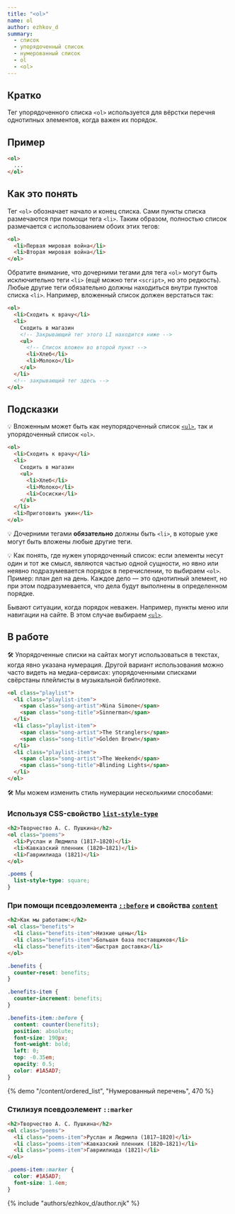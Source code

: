 ```yaml
---
title: "<ol>"
name: ol
author: ezhkov_d
summary:
  - список
  - упорядоченный список
  - нумерованный список
  - ol
  - <ol>
---
```


## Кратко

Тег упорядоченного списка `<ol>` используется для вёрстки перечня однотипных элементов, когда важен их порядок.

## Пример

```html
<ol>
  ...
</ol>
```

## Как это понять

Тег `<ol>` обозначает начало и конец списка. Сами пункты списка размечаются при помощи тега `<li>`. Таким образом, полностью список размечается с использованием обоих этих тегов:

```html
<ol>
  <li>Первая мировая война</li>
  <li>Вторая мировая война</li>
</ol>
```

Обратите внимание, что дочерними тегами для тега `<ol>` могут быть исключительно теги `<li>` (ещё можно теги `<script>`, но это редкость). Любые другие теги обязательно должны находиться внутри пунктов списка `<li>`. Например, вложенный список должен верстаться так:

```html
<ol>
  <li>Сходить к врачу</li>
  <li>
    Сходить в магазин
    <!-- Закрывающий тег этого LI находится ниже -->
    <ul>
      <!-- Список вложен во второй пункт -->
      <li>Хлеб</li>
      <li>Молоко</li>
    </ul>
  </li>
  <!-- закрывающий тег здесь -->
</ol>
```

## Подсказки

💡 Вложенным может быть как неупорядоченный список [`<ul>`](/html/doka/ul), так и упорядоченный список `<ol>`.

```html
<ol>
  <li>Сходить к врачу</li>
  <li>
    Сходить в магазин
    <ul>
      <li>Хлеб</li>
      <li>Молоко</li>
      <li>Сосиски</li>
    </ul>
  </li>
  <li>Приготовить ужин</li>
</ol>
```

💡 Дочерними тегами **обязательно** должны быть `<li>`, в которые уже могут быть вложены любые другие теги.

💡 Как понять, где нужен упорядоченный список: если элементы несут один и тот же смысл, являются частью одной сущности, но явно или неявно подразумевается порядок в перечислении, то выбираем `<ol>`. Пример: план дел на день. Каждое дело — это однотипный элемент, но при этом подразумевается, что дела будут выполнены в определенном порядке.

Бывают ситуации, когда порядок неважен. Например, пункты меню или навигации на сайте. В этом случае выбираем [`<ul>`](/html/doka/ul).

## В работе

🛠 Упорядоченные списки на сайтах могут использоваться в текстах, когда явно указана нумерация. Другой вариант использования можно часто видеть на медиа-сервисах: упорядоченными списками свёрстаны плейлисты в музыкальной библиотеке.

```html
<ol class="playlist">
  <li class="playlist-item">
    <span class="song-artist">Nina Simone</span>
    <span class="song-title">Sinnerman</span>
  </li>
  <li class="playlist-item">
    <span class="song-artist">The Stranglers</span>
    <span class="song-title">Golden Brown</span>
  </li>
  <li class="playlist-item">
    <span class="song-artist">The Weekend</span>
    <span class="song-title">Blinding Lights</span>
  </li>
</ol>
```

🛠 Мы можем изменить стиль нумерации несколькими способами:

### Используя CSS-свойство [`list-style-type`](/css/doka/list-style-type)

```html
<h2>Творчество А. С. Пушкина</h2>
<ol class="poems">
  <li>Руслан и Людмила (1817—1820)</li>
  <li>Кавказский пленник (1820—1821)</li>
  <li>Гавриилиада (1821)</li>
</ol>
```

```css
.poems {
  list-style-type: square;
}
```

### При помощи псевдоэлемента [`::before`](/css/doka/before) и свойства [`content`](/css/doka/content)

```html
<h2>Как мы работаем:</h2>
<ol class="benefits">
  <li class="benefits-item">Низкие цены</li>
  <li class="benefits-item">Большая база поставщиков</li>
  <li class="benefits-item">Быстрая доставка</li>
</ol>
```

```css
.benefits {
  counter-reset: benefits;
}

.benefits-item {
  counter-increment: benefits;
}

.benefits-item::before {
  content: counter(benefits);
  position: absolute;
  font-size: 190px;
  font-weight: bold;
  left: 0;
  top: -0.35em;
  opacity: 0.5;
  color: #1A5AD7;
}
```

{% demo "/content/ordered_list", "Нумерованный перечень", 470 %}

### Стилизуя псевдоэлемент `::marker`

```html
<h2>Творчество А. С. Пушкина</h2>
<ol class="poems">
  <li class="poems-item">Руслан и Людмила (1817—1820)</li>
  <li class="poems-item">Кавказский пленник (1820—1821)</li>
  <li class="poems-item">Гавриилиада (1821)</li>
</ol>
```

```css
.poems-item::marker {
  color: #1A5AD7;
  font-size: 1.4em;
}
```

{% include "authors/ezhkov_d/author.njk" %}
